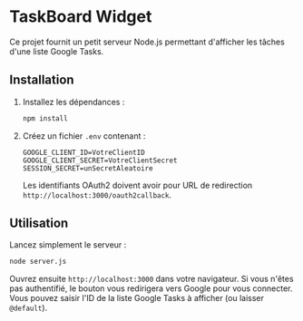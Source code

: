 # TaskBoard Widget

Ce projet fournit un petit serveur Node.js permettant d'afficher les tâches d'une liste Google Tasks.

## Installation

1. Installez les dépendances :

   ```bash
   npm install
   ```

2. Créez un fichier `.env` contenant :

   ```plaintext
   GOOGLE_CLIENT_ID=VotreClientID
   GOOGLE_CLIENT_SECRET=VotreClientSecret
   SESSION_SECRET=unSecretAleatoire
   ```

   Les identifiants OAuth2 doivent avoir pour URL de redirection `http://localhost:3000/oauth2callback`.

## Utilisation

Lancez simplement le serveur :

```bash
node server.js
```

Ouvrez ensuite `http://localhost:3000` dans votre navigateur. Si vous n'êtes pas authentifié,
le bouton vous redirigera vers Google pour vous connecter. Vous pouvez saisir l'ID de la liste
Google Tasks à afficher (ou laisser `@default`).
